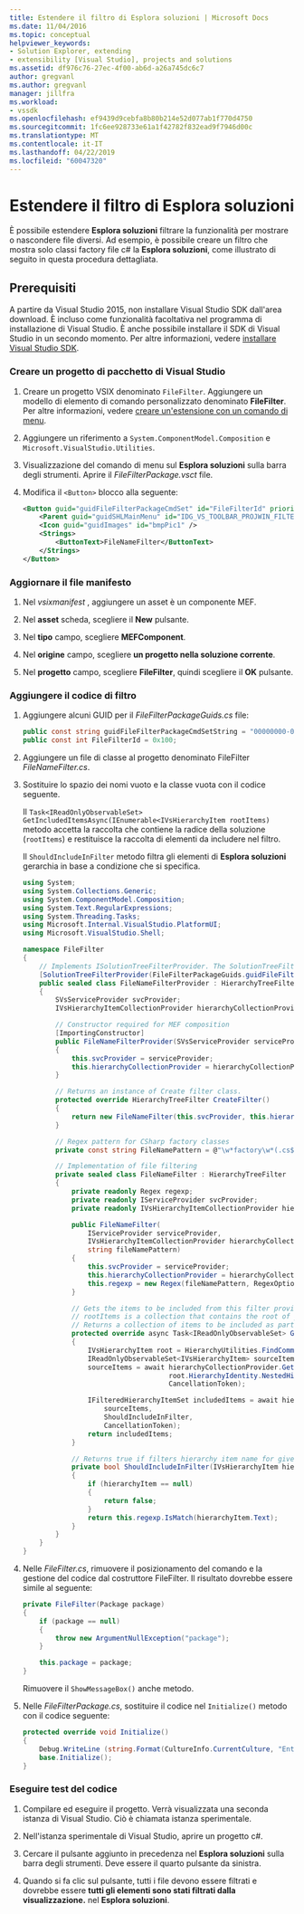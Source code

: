 ```yaml
---
title: Estendere il filtro di Esplora soluzioni | Microsoft Docs
ms.date: 11/04/2016
ms.topic: conceptual
helpviewer_keywords:
- Solution Explorer, extending
- extensibility [Visual Studio], projects and solutions
ms.assetid: df976c76-27ec-4f00-ab6d-a26a745dc6c7
author: gregvanl
ms.author: gregvanl
manager: jillfra
ms.workload:
- vssdk
ms.openlocfilehash: ef9439d9cebfa8b80b214e52d077ab1f770d4750
ms.sourcegitcommit: 1fc6ee928733e61a1f42782f832ead9f7946d00c
ms.translationtype: MT
ms.contentlocale: it-IT
ms.lasthandoff: 04/22/2019
ms.locfileid: "60047320"
---
```

# <a name="extend-the-solution-explorer-filter"></a>Estendere il filtro di Esplora soluzioni
È possibile estendere **Esplora soluzioni** filtrare la funzionalità per mostrare o nascondere file diversi. Ad esempio, è possibile creare un filtro che mostra solo classi factory file c# la **Esplora soluzioni**, come illustrato di seguito in questa procedura dettagliata.

## <a name="prerequisites"></a>Prerequisiti
 A partire da Visual Studio 2015, non installare Visual Studio SDK dall'area download. È incluso come funzionalità facoltativa nel programma di installazione di Visual Studio. È anche possibile installare il SDK di Visual Studio in un secondo momento. Per altre informazioni, vedere [installare Visual Studio SDK](../extensibility/installing-the-visual-studio-sdk.md).

### <a name="create-a-visual-studio-package-project"></a>Creare un progetto di pacchetto di Visual Studio

1. Creare un progetto VSIX denominato `FileFilter`. Aggiungere un modello di elemento di comando personalizzato denominato **FileFilter**. Per altre informazioni, vedere [creare un'estensione con un comando di menu](../extensibility/creating-an-extension-with-a-menu-command.md).

2. Aggiungere un riferimento a `System.ComponentModel.Composition` e `Microsoft.VisualStudio.Utilities`.

3. Visualizzazione del comando di menu sul **Esplora soluzioni** sulla barra degli strumenti. Aprire il *FileFilterPackage.vsct* file.

4. Modifica il `<Button>` blocco alla seguente:

    ```xml
    <Button guid="guidFileFilterPackageCmdSet" id="FileFilterId" priority="0x0400" type="Button">
        <Parent guid="guidSHLMainMenu" id="IDG_VS_TOOLBAR_PROJWIN_FILTERS" />
        <Icon guid="guidImages" id="bmpPic1" />
        <Strings>
            <ButtonText>FileNameFilter</ButtonText>
        </Strings>
    </Button>
    ```

### <a name="update-the-manifest-file"></a>Aggiornare il file manifesto

1. Nel *vsixmanifest* , aggiungere un asset è un componente MEF.

2. Nel **asset** scheda, scegliere il **New** pulsante.

3. Nel **tipo** campo, scegliere **MEFComponent**.

4. Nel **origine** campo, scegliere **un progetto nella soluzione corrente**.

5. Nel **progetto** campo, scegliere **FileFilter**, quindi scegliere il **OK** pulsante.

### <a name="add-the-filter-code"></a>Aggiungere il codice di filtro

1. Aggiungere alcuni GUID per il *FileFilterPackageGuids.cs* file:

    ```csharp
    public const string guidFileFilterPackageCmdSetString = "00000000-0000-0000-0000-00000000"; // get your GUID from the .vsct file
    public const int FileFilterId = 0x100;
    ```

2. Aggiungere un file di classe al progetto denominato FileFilter *FileNameFilter.cs*.

3. Sostituire lo spazio dei nomi vuoto e la classe vuota con il codice seguente.

     Il `Task<IReadOnlyObservableSet> GetIncludedItemsAsync(IEnumerable<IVsHierarchyItem rootItems)` metodo accetta la raccolta che contiene la radice della soluzione (`rootItems`) e restituisce la raccolta di elementi da includere nel filtro.

     Il `ShouldIncludeInFilter` metodo filtra gli elementi di **Esplora soluzioni** gerarchia in base a condizione che si specifica.

    ```csharp
    using System;
    using System.Collections.Generic;
    using System.ComponentModel.Composition;
    using System.Text.RegularExpressions;
    using System.Threading.Tasks;
    using Microsoft.Internal.VisualStudio.PlatformUI;
    using Microsoft.VisualStudio.Shell;

    namespace FileFilter
    {
        // Implements ISolutionTreeFilterProvider. The SolutionTreeFilterProvider attribute declares it as a MEF component
        [SolutionTreeFilterProvider(FileFilterPackageGuids.guidFileFilterPackageCmdSetString, (uint)(FileFilterPackageGuids.FileFilterId))]
        public sealed class FileNameFilterProvider : HierarchyTreeFilterProvider
        {
            SVsServiceProvider svcProvider;
            IVsHierarchyItemCollectionProvider hierarchyCollectionProvider;

            // Constructor required for MEF composition
            [ImportingConstructor]
            public FileNameFilterProvider(SVsServiceProvider serviceProvider, IVsHierarchyItemCollectionProvider hierarchyCollectionProvider)
            {
                this.svcProvider = serviceProvider;
                this.hierarchyCollectionProvider = hierarchyCollectionProvider;
            }

            // Returns an instance of Create filter class.
            protected override HierarchyTreeFilter CreateFilter()
            {
                return new FileNameFilter(this.svcProvider, this.hierarchyCollectionProvider, FileNamePattern);
            }

            // Regex pattern for CSharp factory classes
            private const string FileNamePattern = @"\w*factory\w*(.cs$)";

            // Implementation of file filtering
            private sealed class FileNameFilter : HierarchyTreeFilter
            {
                private readonly Regex regexp;
                private readonly IServiceProvider svcProvider;
                private readonly IVsHierarchyItemCollectionProvider hierarchyCollectionProvider;

                public FileNameFilter(
                    IServiceProvider serviceProvider,
                    IVsHierarchyItemCollectionProvider hierarchyCollectionProvider,
                    string fileNamePattern)
                {
                    this.svcProvider = serviceProvider;
                    this.hierarchyCollectionProvider = hierarchyCollectionProvider;
                    this.regexp = new Regex(fileNamePattern, RegexOptions.IgnoreCase);
                }

                // Gets the items to be included from this filter provider.
                // rootItems is a collection that contains the root of your solution
                // Returns a collection of items to be included as part of the filter
                protected override async Task<IReadOnlyObservableSet> GetIncludedItemsAsync(IEnumerable<IVsHierarchyItem> rootItems)
                {
                    IVsHierarchyItem root = HierarchyUtilities.FindCommonAncestor(rootItems);
                    IReadOnlyObservableSet<IVsHierarchyItem> sourceItems;
                    sourceItems = await hierarchyCollectionProvider.GetDescendantsAsync(
                                        root.HierarchyIdentity.NestedHierarchy,
                                        CancellationToken);

                    IFilteredHierarchyItemSet includedItems = await hierarchyCollectionProvider.GetFilteredHierarchyItemsAsync(
                        sourceItems,
                        ShouldIncludeInFilter,
                        CancellationToken);
                    return includedItems;
                }

                // Returns true if filters hierarchy item name for given filter; otherwise, false</returns>
                private bool ShouldIncludeInFilter(IVsHierarchyItem hierarchyItem)
                {
                    if (hierarchyItem == null)
                    {
                        return false;
                    }
                    return this.regexp.IsMatch(hierarchyItem.Text);
                }
            }
        }
    }

    ```

4. Nelle *FileFilter.cs*, rimuovere il posizionamento del comando e la gestione del codice dal costruttore FileFilter. Il risultato dovrebbe essere simile al seguente:

    ```csharp
    private FileFilter(Package package)
    {
        if (package == null)
        {
            throw new ArgumentNullException("package");
        }

        this.package = package;
    }
    ```

     Rimuovere il `ShowMessageBox()` anche metodo.

5. Nelle *FileFilterPackage.cs*, sostituire il codice nel `Initialize()` metodo con il codice seguente:

    ```csharp
    protected override void Initialize()
    {
        Debug.WriteLine (string.Format(CultureInfo.CurrentCulture, "Entering Initialize() of: {0}", this.ToString()));
        base.Initialize();
    }
    ```

### <a name="test-your-code"></a>Eseguire test del codice

1. Compilare ed eseguire il progetto. Verrà visualizzata una seconda istanza di Visual Studio. Ciò è chiamata istanza sperimentale.

2. Nell'istanza sperimentale di Visual Studio, aprire un progetto c#.

3. Cercare il pulsante aggiunto in precedenza nel **Esplora soluzioni** sulla barra degli strumenti. Deve essere il quarto pulsante da sinistra.

4. Quando si fa clic sul pulsante, tutti i file devono essere filtrati e dovrebbe essere **tutti gli elementi sono stati filtrati dalla visualizzazione.** nel **Esplora soluzioni**.